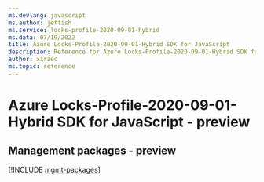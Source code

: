 ```yaml
---
ms.devlang: javascript
ms.author: jeffish
ms.service: locks-profile-2020-09-01-hybrid
ms.data: 07/19/2022
title: Azure Locks-Profile-2020-09-01-Hybrid SDK for JavaScript
description: Reference for Azure Locks-Profile-2020-09-01-Hybrid SDK for JavaScript
author: xirzec
ms.topic: reference
---
```

# Azure Locks-Profile-2020-09-01-Hybrid SDK for JavaScript - preview

## Management packages - preview
[!INCLUDE [mgmt-packages](locks-profile-2020-09-01-hybrid-mgmt-index.md)]
